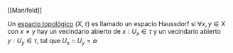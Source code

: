[[Manifold]]

Un [espacio topológico](Topología.md) $(X,\tau)$ es llamado un espacio Haussdorf si $\forall x,y \in X$ con $x\neq y$  hay un vecindario abierto de $x:U_x\in \tau$ y un vecindario abierto $y: U_y\in\tau$, tal que $U_x\cap U_y=\emptyset$  